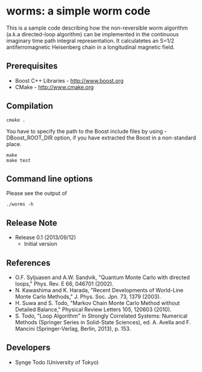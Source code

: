 worms: a simple worm code
==========================

This is a sample code describing how the non-reversible worm algorithm
(a.k.a directed-loop algorithm) can be implemented in the continuous
imaginary time path integral representation.  It calculatetes an S=1/2
antiferromagnetic Heisenberg chain in a longitudinal magnetic field.

## Prerequisites

 - Boost C++ Libraries - http://www.boost.org
 - CMake - http://www.cmake.org

## Compilation

    cmake .

You have to specify the path to the Boost include files by using -DBoost_ROOT_DIR option, if you have extracted the Boost in a non-standard place.

    make
    make test

## Command line options

 Please see the output of

    ./worms -h

## Release Note

 - Release 0.1 (2013/09/12)
     * Initial version

## References

 - O.F. Syljuasen and A.W. Sandvik, "Quantum Monte Carlo with directed loops," Phys. Rev. E 66, 046701 (2002).
 - N. Kawashima and K. Harada, "Recent Developments of World-Line Monte Carlo Methods," J. Phys. Soc. Jpn. 73, 1379 (2003).
 - H. Suwa and S. Todo, "Markov Chain Monte Carlo Method without Detailed Balance," Physical Review Letters 105, 120603 (2010).
 - S. Todo, "Loop Algorithm" in Strongly Correlated Systems: Numerical Methods (Springer Series in Solid-State Sciences), ed. A. Avella and F. Mancini (Springer-Verlag, Berlin, 2013), p. 153.

## Developers

 - Synge Todo (University of Tokyo)
